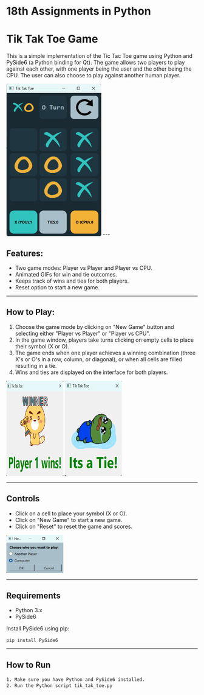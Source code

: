 
# 18th Assignments in Python

# Tik Tak Toe Game

This is a simple implementation of the Tic Tac Toe game using Python and PySide6 (a Python binding for Qt). The game allows two players to play against each other, with one player being the user and the other being the CPU. The user can also choose to play against another human player.

<img src="game.png" width="250" height="400" />
---

## Features:
- Two game modes: Player vs Player and Player vs CPU.
- Animated GIFs for win and tie outcomes.
- Keeps track of wins and ties for both players.
- Reset option to start a new game.

---

## How to Play:

1. Choose the game mode by clicking on "New Game" button and selecting either "Player vs Player" or "Player vs CPU".
2. In the game window, players take turns clicking on empty cells to place their symbol (X or O).
3. The game ends when one player achieves a winning combination (three X's or O's in a row, column, or diagonal), or when all cells are filled resulting in a tie.
4. Wins and ties are displayed on the interface for both players.

<img src="win_message.png" width="150" height="250" />        <img src="tie_message.png" width="150" height="250" />

---
## Controls

- Click on a cell to place your symbol (X or O).
- Click on "New Game" to start a new game.
- Click on "Reset" to reset the game and scores.

<img src="new_game_message.png" width="150" height="100" />

---

## Requirements

- Python 3.x
- PySide6

Install PySide6 using pip:
```
pip install PySide6
```
---
## How to Run

```
1. Make sure you have Python and PySide6 installed.
2. Run the Python script tik_tak_toe.py
```

